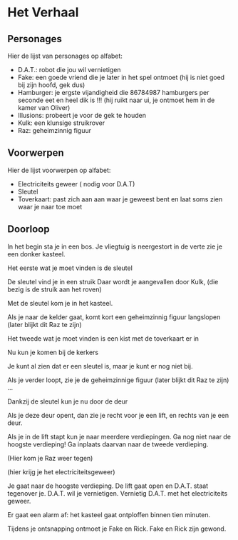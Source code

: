 # Het Verhaal

## Personages

Hier de lijst van personages op alfabet:
 
 * D.A.T.: robot die jou wil vernietigen
 * Fake: een goede vriend die je later in het spel 
   ontmoet (hij is niet goed bij zijn hoofd, gek dus)
 * Hamburger: je ergste vijandigheid die 86784987 hamburgers per seconde eet 
   en heel dik is !!! (hij ruikt naar ui, je ontmoet hem in de kamer van Oliver)
 * Illusions: probeert je voor de gek te houden
 * Kulk: een klunsige struikrover
 * Raz: geheimzinnig figuur

## Voorwerpen

Hier de lijst voorwerpen op alfabet:

 * Electriciteits geweer ( nodig voor D.A.T)
 * Sleutel
 * Toverkaart: past zich aan aan waar je geweest bent en laat soms zien waar je naar toe moet

## Doorloop

In het begin sta je in een bos.
Je vliegtuig is neergestort in de verte zie je een donker kasteel.

Het eerste wat je moet vinden is de sleutel

De sleutel vind je in een struik
Daar wordt je aangevallen door Kulk, (die bezig is de struik aan het roven)

Met de sleutel kom je in het kasteel.

Als je naar de kelder gaat, komt kort een geheimzinnig figuur langslopen (later blijkt
dit Raz te zijn)

Het tweede wat je moet vinden is een kist met de toverkaart er in

Nu kun je komen bij de kerkers

Je kunt al zien dat er een sleutel is, maar je kunt er nog niet bij.

Als je verder loopt, zie je de geheimzinnige figuur (later blijkt
dit Raz te zijn) ...

Dankzij de sleutel kun je nu door de deur

Als je deze deur opent, dan zie je recht voor je een lift, 
en rechts van je een deur.

Als je in de lift stapt kun je naar meerdere verdiepingen.
Ga nog niet naar de hoogste verdieping!
Ga inplaats daarvan naar de tweede verdieping.

(Hier kom je Raz weer tegen)

(hier krijg je het electriciteitsgeweer)

Je gaat naar de hoogste verdieping. 
De lift gaat open en D.A.T. staat tegenover je.
D.A.T. wil je vernietigen.
Vernietig D.A.T. met het electriciteits geweer.

Er gaat een alarm af: het kasteel gaat ontploffen binnen tien minuten.

Tijdens je ontsnapping ontmoet je Fake en Rick.
Fake en Rick zijn gewond. 
